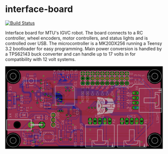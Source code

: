 # interface-board
[![Build Status](https://travis-ci.org/MTU-Autobot/interface-board.svg?branch=master)](https://travis-ci.org/MTU-Autobot/interface-board)

Interface board for MTU's IGVC robot. The board connects to a RC controller, wheel encoders, motor controllers, and status lights and is controlled over USB. The microcontroller is a MK20DX256 running a Teensy 3.2 bootloader for easy programming. Main power conversion is handled by a TPS62143 buck converter and can handle up to 17 volts in for compatibility with 12 volt systems.

![board image](/images/board.png)
